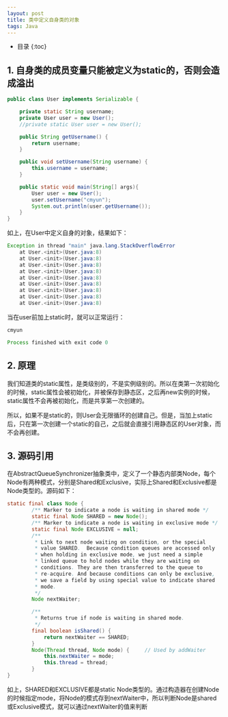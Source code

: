 ```yaml
---
layout: post
title: 类中定义自身类的对象
tags: Java
---
```


* 目录
{:toc}
## 1. 自身类的成员变量只能被定义为static的，否则会造成溢出

```java
public class User implements Serializable {

    private static String username;
    private User user = new User();
    //private static User user = new User();

    public String getUsername() {
        return username;
    }

    public void setUsername(String username) {
        this.username = username;
    }

    public static void main(String[] args){
        User user = new User();
        user.setUsername("cmyun");
        System.out.println(user.getUsername());
    }
}

```

如上，在User中定义自身的对象，结果如下：

```java
Exception in thread "main" java.lang.StackOverflowError
	at User.<init>(User.java:8)
	at User.<init>(User.java:8)
	at User.<init>(User.java:8)
	at User.<init>(User.java:8)
	at User.<init>(User.java:8)
	at User.<init>(User.java:8)
	at User.<init>(User.java:8)
	at User.<init>(User.java:8)
	at User.<init>(User.java:8)
```

当在user前加上static时，就可以正常运行：

```java
cmyun

Process finished with exit code 0
```

## 2. 原理

我们知道类的static属性，是类级别的，不是实例级别的。所以在类第一次初始化的时候，static属性会被初始化，并被保存到静态区，之后再new实例的时候，static属性不会再被初始化，而是共享第一次创建的。

所以，如果不是static的，则User会无限循环的创建自己。但是，当加上static后，只在第一次创建一个static的自己，之后就会直接引用静态区的User对象，而不会再创建。



## 3. 源码引用

在AbstractQueueSynchronizer抽象类中，定义了一个静态内部类Node，每个Node有两种模式，分别是Shared和Exclusive，实际上Shared和Exclusive都是Node类型的。源码如下：

```java
static final class Node {
        /** Marker to indicate a node is waiting in shared mode */
        static final Node SHARED = new Node();
        /** Marker to indicate a node is waiting in exclusive mode */
        static final Node EXCLUSIVE = null;
        /**
         * Link to next node waiting on condition, or the special
         * value SHARED.  Because condition queues are accessed only
         * when holding in exclusive mode, we just need a simple
         * linked queue to hold nodes while they are waiting on
         * conditions. They are then transferred to the queue to
         * re-acquire. And because conditions can only be exclusive,
         * we save a field by using special value to indicate shared
         * mode.
         */
        Node nextWaiter;

        /**
         * Returns true if node is waiting in shared mode.
         */
        final boolean isShared() {
            return nextWaiter == SHARED;
        }
        Node(Thread thread, Node mode) {     // Used by addWaiter
            this.nextWaiter = mode;
            this.thread = thread;
        }
}
```

如上，SHARED和EXCLUSIVE都是static Node类型的。通过构造器在创建Node的时候指定mode，将Node的模式存到nextWaiter中，所以判断Node是shared或Exclusive模式，就可以通过nextWaiter的值来判断

